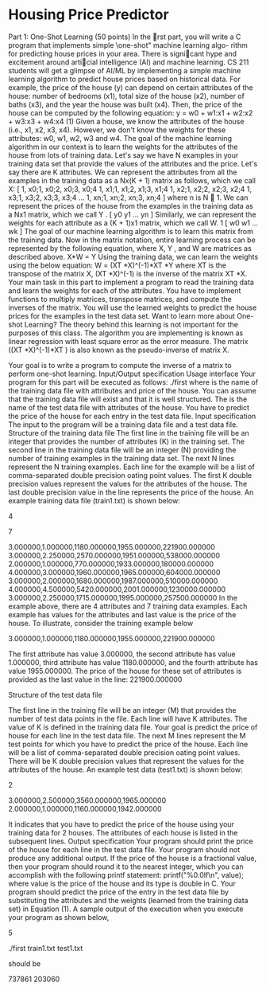 # Housing Price Predictor
Part 1: One-Shot Learning (50 points)
In the rst part, you will write a C program that implements simple \one-shot" machine learning algo-
rithm for predicting house prices in your area.
There is signicant hype and excitement around articial intelligence (AI) and machine learning.
CS 211 students will get a glimpse of AI/ML by implementing a simple machine learning algorithm to
predict house prices based on historical data.
For example, the price of the house (y) can depend on certain attributes of the house: number of
bedrooms (x1), total size of the house (x2), number of baths (x3), and the year the house was built (x4).
Then, the price of the house can be computed by the following equation:
y = w0 + w1:x1 + w2:x2 + w3:x3 + w4:x4 (1)
Given a house, we know the attributes of the house (i.e., x1, x2, x3, x4). However, we don't know
the weights for these attributes: w0, w1, w2, w3 and w4. The goal of the machine learning algorithm in
our context is to learn the weights for the attributes of the house from lots of training data.
Let's say we have N examples in your training data set that provide the values of the attributes and
the price. Let's say there are K attributes. We can represent the attributes from all the examples in the
training data as a Nx(K + 1) matrix as follows, which we call X:
[
1, x0;1, x0;2, x0;3, x0;4
1, x1;1, x1;2, x1;3, x1;4
1, x2;1, x2;2, x2;3, x2;4
1, x3;1, x3;2, x3;3, x3;4
...
1, xn;1, xn;2, xn;3, xn;4
]
where n is N 􀀀 1. We can represent the prices of the house from the examples in the training data
as a Nx1 matrix, which we call Y .
[
y0
y1
...
yn
]
Similarly, we can represent the weights for each attribute as a (K + 1)x1 matrix, which we call W.
1
[
w0
w1
...
wk
]
The goal of our machine learning algorithm is to learn this matrix from the training data.
Now in the matrix notation, entire learning process can be represented by the following equation,
where X, Y , and W are matrices as described above.
X*W = Y 
Using the training data, we can learn the weights using the below equation:
W = (XT *X)^(-1)*XT *Y
where XT is the transpose of the matrix X, (XT *X)^(-1) is the inverse of the matrix XT *X.
Your main task in this part to implement a program to read the training data and
learn the weights for each of the attributes. You have to implement functions to multiply matrices,
transpose matrices, and compute the inverses of the matrix. You will use the learned weights to predict
the house prices for the examples in the test data set.
Want to learn more about One-shot Learning? The theory behind this learning is not important
for the purposes of this class. The algorithm you are implementing is known as linear regression with
least square error as the error measure. The matrix ((XT *X)^(-1)*XT ) is also known as the pseudo-inverse
of matrix X.

Your goal is to write a program to compute the inverse of a matrix to perform one-shot learning.
Input/Output specification
Usage interface
Your program for this part will be executed as follows:
./first <train-data-file-name> <test-data-file-name>
where <train-data-file-name> is the name of the training data file with attributes and price of
the house. You can assume that the training data file will exist and that it is well structured. The
<test-data-file-name> is the name of the test data file with attributes of the house. You have to
predict the price of the house for each entry in the test data file.
Input specification
The input to the program will be a training data file and a test data file.
Structure of the training data file
The first line in the training file will be an integer that provides the number of attributes (K) in the
training set. The second line in the training data file will be an integer (N) providing the number of
training examples in the training data set. The next N lines represent the N training examples. Each
line for the example will be a list of comma-separated double precision 
oating point values. The first
K double precision values represent the values for the attributes of the house. The last double precision
value in the line represents the price of the house.
An example training data file (train1.txt) is shown below:

4

7

3.000000,1.000000,1180.000000,1955.000000,221900.000000
3.000000,2.250000,2570.000000,1951.000000,538000.000000
2.000000,1.000000,770.000000,1933.000000,180000.000000
4.000000,3.000000,1960.000000,1965.000000,604000.000000
3.000000,2.000000,1680.000000,1987.000000,510000.000000
4.000000,4.500000,5420.000000,2001.000000,1230000.000000
3.000000,2.250000,1715.000000,1995.000000,257500.000000
In the example above, there are 4 attributes and 7 training data examples. Each example has values
for the attributes and last value is the price of the house. To illustrate, consider the training example
below

3.000000,1.000000,1180.000000,1955.000000,221900.000000

The first attribute has value 3.000000, the second attribute has value 1.000000, third attribute has value
1180.000000, and the fourth attribute has value 1955.000000. The price of the house for these set of
attributes is provided as the last value in the line: 221900.000000

Structure of the test data file

The first line in the training file will be an integer (M) that provides the number of test data points in
the file. Each line will have K attributes. The value of K is defined in the training data file. Your goal
is predict the price of house for each line in the test data file. The next M lines represent the M test
points for which you have to predict the price of the house. Each line will be a list of comma-separated
double precision 
oating point values. There will be K double precision values that represent the values
for the attributes of the house.
An example test data (test1.txt) is shown below:

2

3.000000,2.500000,3560.000000,1965.000000
2.000000,1.000000,1160.000000,1942.000000

It indicates that you have to predict the price of the house using your training data for 2 houses. The
attributes of each house is listed in the subsequent lines.
Output specification
Your program should print the price of the house for each line in the test data file. Your program should
not produce any additional output. If the price of the house is a fractional value, then your program
should round it to the nearest integer, which you can accomplish with the following printf statement:
printf("%0.0lf\n", value);
where value is the price of the house and its type is double in C.
Your program should predict the price of the entry in the test data file by substituting the attributes
and the weights (learned from the training data set) in Equation (1).
A sample output of the execution when you execute your program as shown below,

5

./first train1.txt test1.txt

should be

737861
203060

